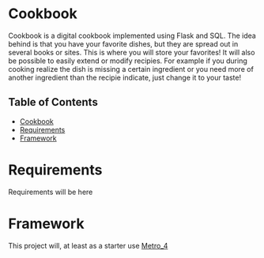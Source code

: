 # Cookbook
Cookbook is a digital cookbook implemented using Flask and SQL. The idea behind is that you have your favorite dishes, but they are spread out in several books or sites. This is where you will store your favorites!
It will also be possible to easily extend or modify recipies. For example if you during cooking realize the dish is missing a certain ingredient or you need more of another ingredient than the recipie indicate, just change it to your taste!

## Table of Contents <!-- omit in toc -->
- [Cookbook](#cookbook)
- [Requirements](#requirements)
- [Framework](#framework)

# Requirements
Requirements will be here

# Framework
This project will, at least as a starter use [Metro_4](https://metroui.org.ua/)
